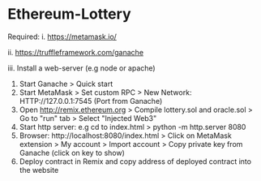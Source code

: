 # Ethereum-Lottery

Required:
i. https://metamask.io/

ii. https://truffleframework.com/ganache

iii. Install a web-server (e.g node or apache)

1. Start Ganache > Quick start
2. Start MetaMask > Set custom RPC > New Network: HTTP://127.0.0.1:7545 (Port from Ganache)
3. Open http://remix.ethereum.org > Compile lottery.sol and oracle.sol > Go to "run" tab > Select "Injected Web3"
4. Start http server: e.g cd to index.html >  python -m http.server 8080
5. Browser: http://localhost:8080/index.html > Click on MetaMask extension > My account > Import account > Copy private key from Ganache (click on key to show)
6. Deploy contract in Remix and copy address of deployed contract into the website
